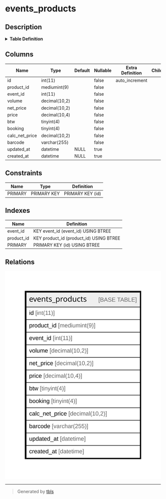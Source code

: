 # events_products

## Description

<details>
<summary><strong>Table Definition</strong></summary>

```sql
CREATE TABLE `events_products` (
  `id` int(11) NOT NULL AUTO_INCREMENT,
  `product_id` mediumint(9) NOT NULL,
  `event_id` int(11) NOT NULL,
  `volume` decimal(10,2) NOT NULL,
  `net_price` decimal(10,2) NOT NULL,
  `price` decimal(10,4) NOT NULL,
  `btw` tinyint(4) NOT NULL,
  `booking` tinyint(4) NOT NULL,
  `calc_net_price` decimal(10,2) NOT NULL,
  `barcode` varchar(255) NOT NULL,
  `updated_at` datetime DEFAULT NULL,
  `created_at` datetime DEFAULT NULL,
  PRIMARY KEY (`id`),
  KEY `event_id` (`event_id`),
  KEY `product_id` (`product_id`)
) ENGINE=InnoDB AUTO_INCREMENT=[Redacted by tbls] DEFAULT CHARSET=latin1 COLLATE=latin1_swedish_ci
```

</details>

## Columns

| Name | Type | Default | Nullable | Extra Definition | Children | Parents | Comment |
| ---- | ---- | ------- | -------- | ---------------- | -------- | ------- | ------- |
| id | int(11) |  | false | auto_increment |  |  |  |
| product_id | mediumint(9) |  | false |  |  |  |  |
| event_id | int(11) |  | false |  |  |  |  |
| volume | decimal(10,2) |  | false |  |  |  |  |
| net_price | decimal(10,2) |  | false |  |  |  |  |
| price | decimal(10,4) |  | false |  |  |  |  |
| btw | tinyint(4) |  | false |  |  |  |  |
| booking | tinyint(4) |  | false |  |  |  |  |
| calc_net_price | decimal(10,2) |  | false |  |  |  |  |
| barcode | varchar(255) |  | false |  |  |  |  |
| updated_at | datetime | NULL | true |  |  |  |  |
| created_at | datetime | NULL | true |  |  |  |  |

## Constraints

| Name | Type | Definition |
| ---- | ---- | ---------- |
| PRIMARY | PRIMARY KEY | PRIMARY KEY (id) |

## Indexes

| Name | Definition |
| ---- | ---------- |
| event_id | KEY event_id (event_id) USING BTREE |
| product_id | KEY product_id (product_id) USING BTREE |
| PRIMARY | PRIMARY KEY (id) USING BTREE |

## Relations

![er](events_products.svg)

---

> Generated by [tbls](https://github.com/k1LoW/tbls)
